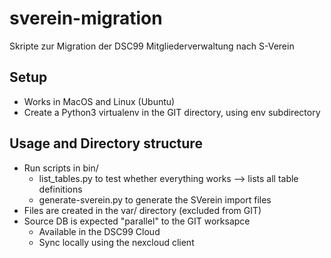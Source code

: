 # sverein-migration
Skripte zur Migration der DSC99 Mitgliederverwaltung nach S-Verein

## Setup

* Works in MacOS and Linux (Ubuntu)
* Create a Python3 virtualenv in the GIT directory, using env subdirectory


## Usage and Directory structure

* Run scripts in bin/
    * list_tables.py to test whether everything works --> lists all table definitions
    * generate-sverein.py to generate the SVerein import files
* Files are created in the var/ directory (excluded from GIT)
* Source DB is expected "parallel" to the GIT worksapce
    * Available in the DSC99 Cloud
    * Sync locally using the nexcloud client


